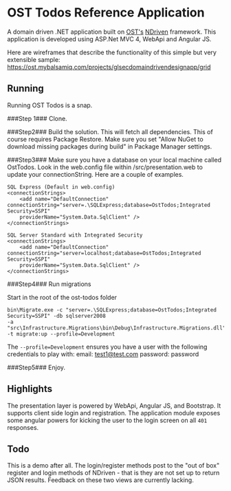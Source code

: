 OST Todos Reference Application
===============================
A domain driven .NET application built on <a href="http://www.ostusa.com/app-dev" target="_blank">OST's</a> [NDriven](https://github.com/OSTUSA/ndriven) framework.
This application is developed using ASP.Net MVC 4, WebApi and Angular JS.  

Here are wireframes that describe the functionality of
this simple but very extensible sample: https://ost.mybalsamiq.com/projects/glsecdomaindrivendesignapp/grid

Running
-------
Running OST Todos is a snap.

###Step 1###
Clone.

###Step2###
Build the solution. This will fetch all dependencies. This of course requires Package Restore. Make sure you set "Allow NuGet to download missing packages during build" in Package Manager settings.

###Step3###
Make sure you have a database on your local machine called OstTodos.  Look in the web.config file within /src/presentation.web to update 
your connectionString.  Here are a couple of examples.

```
SQL Express (Default in web.config)
<connectionStrings>
    <add name="DefaultConnection" connectionString="server=.\SQLExpress;database=OstTodos;Integrated Security=SSPI" 
    providerName="System.Data.SqlClient" />
</connectionStrings>

SQL Server Standard with Integrated Security
<connectionStrings>
    <add name="DefaultConnection" connectionString="server=localhost;database=OstTodos;Integrated Security=SSPI" 
    providerName="System.Data.SqlClient" />
</connectionStrings>
```

###Step4###
Run migrations

Start in the root of the ost-todos folder
```
bin\Migrate.exe -c "server=.\SQLExpress;database=OstTodos;Integrated Security=SSPI" -db sqlserver2008
-a "src\Infrastructure.Migrations\bin\Debug\Infrastructure.Migrations.dll" -t migrate:up --profile=Development
```

The `--profile=Development` ensures you have a user with the following credentials to play with:
email: test1@test.com
password: password

###Step5###
Enjoy.


Highlights
----------
The presentation layer is powered by WebApi, Angular JS, and Bootstrap. It supports client side login and registration. The application module
exposes some angular powers for kicking the user to the login screen on all `401` responses.

Todo
----
This is a demo after all. The login/register methods post to the "out of box" register
and login methods of NDriven - that is they are not set up to return JSON results. Feedback on these two views are currently lacking.
